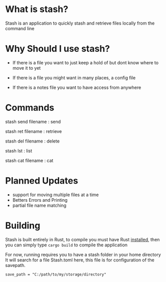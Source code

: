 What is stash?
=====
Stash is an application to quickly stash and retrieve files locally from the command line



Why Should I use stash?
=====

- If there is a file you want to just keep a hold of but dont know where to move it to yet

- If there is a file you might want in many places, a config file

- If there is a notes file you want to have access from anywhere


Commands
======
stash send filename : send

stash ret filename : retrieve

stash del filename : delete 

stash lst : list

stash cat filename : cat



Planned Updates
=====
- support for moving multiple files at a time
- Betters Errors and Printing
- partial file name matching


Building
====

Stash is built entirely in Rust, to compile you must have Rust <a href="https://www.rust-lang.org/en-US/install.html">installed</a>,
then you can simply type 
```cargo build```
to compile the application

For now, running requires you to have a stash folder in your home directory
It will search for a file Stash.toml here, this file is for configuration
of the savepath.
```
save_path = "C:/path/to/my/storage/directory"
```
